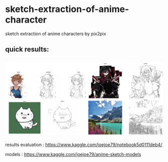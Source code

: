 # sketch-extraction-of-anime-character
sketch extraction of anime characters by pix2pix

quick results:
--------------------------------------------------
![image](https://github.com/joejoe2/sketch-extraction-of-anime-character/blob/master/quick_results.png)
--------------------------------------------------

results evaluation : https://www.kaggle.com/joejoe79/notebook5d0111deb4/

models : https://www.kaggle.com/joejoe79/anime-sketch-models
